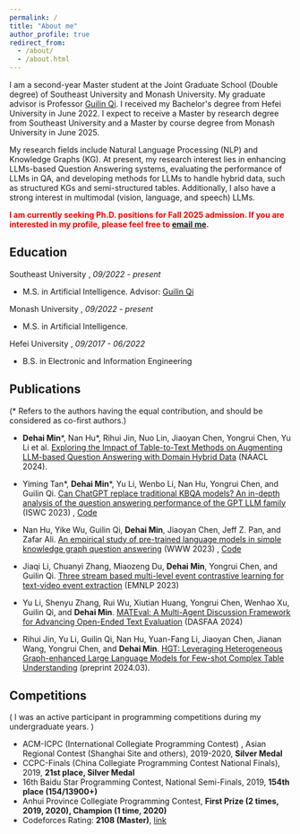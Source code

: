 ```yaml
---
permalink: /
title: "About me"
author_profile: true
redirect_from: 
  - /about/
  - /about.html
---
```


I am a second-year Master student at the Joint Graduate School (Double degree) of Southeast University and Monash University. My graduate advisor is Professor [Guilin Qi](https://scholar.google.com/citations?user=1gw3LJQAAAAJ&hl=en). I received my Bachelor's degree from Hefei University in June 2022. I expect to receive a Master by research degree from Southeast University and a Master by course degree from Monash University in June 2025. 

My research fields include Natural Language Processing (NLP) and Knowledge Graphs (KG). At present, my research interest lies in enhancing LLMs-based Question Answering systems, evaluating the performance of LLMs in QA, and developing methods for LLMs to handle hybrid data, such as structured KGs and semi-structured tables. Additionally, I also have a strong interest in multimodal (vision, language, and speech) LLMs.

<span style="color:red">**I am currently seeking Ph.D. positions for Fall 2025 admission. If you are interested in my profile, please feel free to [email me](mailto:dmin0007@student.monash.edu).**</span>


## Education

Southeast University , *09/2022 - present*

* M.S. in Artificial Intelligence. Advisor: [Guilin Qi](https://scholar.google.com/citations?user=1gw3LJQAAAAJ&hl=en)

Monash University , *09/2022 - present*

* M.S. in Artificial Intelligence.

Hefei University , *09/2017 - 06/2022*

* B.S. in Electronic and Information Engineering


## Publications 
(* Refers to the authors having the equal contribution, and should be considered as co-first authors.)

* **Dehai Min**\*, Nan Hu\*, Rihui Jin, Nuo Lin, Jiaoyan Chen, Yongrui Chen, Yu Li et al. [Exploring the Impact of Table-to-Text Methods on Augmenting LLM-based Question Answering with Domain Hybrid Data](https://arxiv.org/abs/2402.12869) (NAACL 2024).

* Yiming Tan\*, **Dehai Min**\*, Yu Li, Wenbo Li, Nan Hu, Yongrui Chen, and Guilin Qi. [Can ChatGPT replace traditional KBQA models? An in-depth analysis of the question answering performance of the GPT LLM family](https://link.springer.com/chapter/10.1007/978-3-031-47240-4_19) (ISWC 2023) , [Code](https://github.com/tan92hl/Complex-Question-Answering-Evaluation-of-GPT-family)

* Nan Hu, Yike Wu, Guilin Qi, **Dehai Min**, Jiaoyan Chen, Jeff Z. Pan, and Zafar Ali. [An empirical study of pre-trained language models in simple knowledge graph question answering](https://link.springer.com/article/10.1007/s11280-023-01166-y) (WWW 2023) , [Code](https://github.com/HuuuNan/PLMs-in-Practical-KBQA)

* Jiaqi Li, Chuanyi Zhang, Miaozeng Du, **Dehai Min**, Yongrui Chen, and Guilin Qi. [Three stream based multi-level event contrastive learning for text-video event extraction](https://aclanthology.org/2023.emnlp-main.103/) (EMNLP 2023)

* Yu Li, Shenyu Zhang, Rui Wu, Xiutian Huang, Yongrui Chen, Wenhao Xu, Guilin Qi, and **Dehai Min**. [MATEval: A Multi-Agent Discussion Framework for Advancing Open-Ended Text Evaluation](https://arxiv.org/abs/2403.19305) (DASFAA 2024)

* Rihui Jin, Yu Li, Guilin Qi, Nan Hu, Yuan-Fang Li, Jiaoyan Chen, Jianan Wang, Yongrui Chen, and **Dehai Min**. [HGT: Leveraging Heterogeneous Graph-enhanced Large Language Models for Few-shot Complex Table Understanding](https://arxiv.org/abs/2403.19723) (preprint 2024.03).


## Competitions
( I was an active participant in programming competitions during my undergraduate years. )

* ACM-ICPC (International Collegiate Programming Contest) , Asian Regional Contest (Shanghai Site and others), 2019-2020, **Silver Medal**
* CCPC-Finals (China Collegiate Programming Contest National Finals), 2019, **21st place, Silver Medal**
* 16th Baidu Star Programming Contest, National Semi-Finals, 2019, **154th place (154/13900+)**
* Anhui Province Collegiate Programming Contest, **First Prize (2 times, 2019, 2020), Champion (1 time, 2020)**
* Codeforces Rating: **2108 (Master)**, [link](https://codeforces.com/profile/QieziMin)

